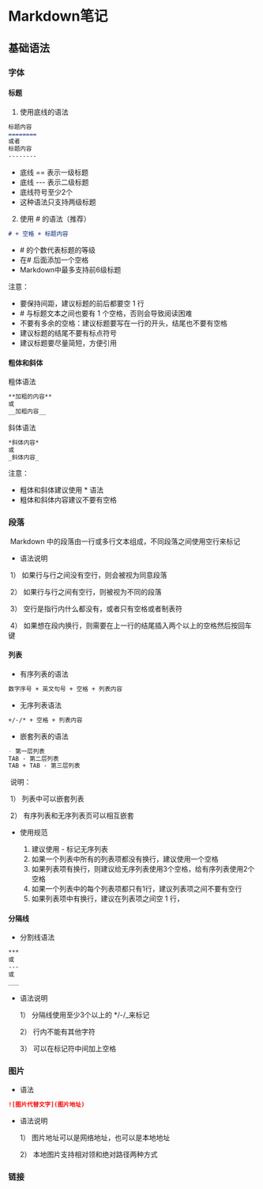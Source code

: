 # Markdown笔记

## 基础语法

###  字体

#### 标题

1.  使用底线的语法

```markdown
标题内容
========
或者
标题内容
--------
```

-   底线 == 表示一级标题
-   底线 --- 表示二级标题
-   底线符号至少2个
-   这种语法只支持两级标题

2.  使用 # 的语法（推荐）

```markdown
# + 空格 + 标题内容
```

-   \# 的个数代表标题的等级
-   在\# 后面添加一个空格
-   Markdown中最多支持前6级标题

注意：

-   要保持间距，建议标题的前后都要空 1 行
-   \# 与标题文本之间也要有 1 个空格，否则会导致阅读困难
-   不要有多余的空格：建议标题要写在一行的开头，结尾也不要有空格
-   建议标题的结尾不要有标点符号
-   建议标题要尽量简短，方便引用

#### 粗体和斜体

粗体语法

```markdown
**加粗的内容**
或
__加粗内容__
```

斜体语法

```Markdown
*斜体内容*
或
_斜体内容_
```

注意：

-   粗体和斜体建议使用 * 语法
-   粗体和斜体内容建议不要有空格

### 段落

​	Markdown 中的段落由一行或多行文本组成，不同段落之间使用空行来标记

-   语法说明

​    1） 如果行与行之间没有空行，则会被视为同意段落

​	2） 如果行与行之间有空行，则被视为不同的段落

​	3） 空行是指行内什么都没有，或者只有空格或者制表符

​	4） 如果想在段内换行，则需要在上一行的结尾插入两个以上的空格然后按回车键

#### 列表

-   有序列表的语法

```markdown
数字序号 + 英文句号 + 空格 + 列表内容
```

-   无序列表语法

```markdown
+/-/* + 空格 + 列表内容
```

-   嵌套列表的语法

```Markdown
- 第一层列表
TAB - 第二层列表
TAB + TAB - 第三层列表
```

​	说明：

​	1） 列表中可以嵌套列表

​	2） 有序列表和无序列表页可以相互嵌套

-   使用规范  

    

    1.  建议使用 - 标记无序列表
    2.  如果一个列表中所有的列表项都没有换行，建议使用一个空格
    3.  如果列表项有换行，则建议给无序列表使用3个空格，给有序列表使用2个空格
    4.  如果一个列表中的每个列表项都只有1行，建议列表项之间不要有空行
    5.  如果列表项中有换行，建议在列表项之间空 1 行，

#### 分隔线

-   分割线语法

```markdown
***
或
---
或
___
```

-   语法说明

    1） 分隔线使用至少3个以上的 */-/_来标记

    2） 行内不能有其他字符

    3） 可以在标记符中间加上空格

### 图片

-   语法

```markdown
![图片代替文字](图片地址)
```

-   语法说明

    1） 图片地址可以是网络地址，也可以是本地地址

    2） 本地图片支持相对领和绝对路径两种方式

### 链接



